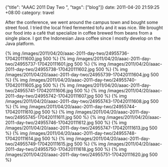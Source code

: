 {"title": "AAAC 2011 Day Two  ", "tags": ["blog"]}
date: 2011-04-20 21:59:25 +08:00
category: travel

After the conference, we went around the campus town and bought some street
food. I tried the local fried fermented tofu and it was nice. We brought
our food into a café that specialize in coffee brewed from beans from a
single place. I got the Indonesian Java coffee since I mostly develop on
the Java platform.

{% img /images/2011/04/20/aaac-2011-day-two/24955736-170420111600.jpg 500 %}
{% img /images/2011/04/20/aaac-2011-day-two/24955737-170420111601.jpg 500 %}
{% img /images/2011/04/20/aaac-2011-day-two/24955738-170420111602.jpg 500 %}
{% img /images/2011/04/20/aaac-2011-day-two/24955739-170420111604.jpg 500 %}
{% img /images/2011/04/20/aaac-2011-day-two/24955740-170420111605.jpg 500 %}
{% img /images/2011/04/20/aaac-2011-day-two/24955741-170420111606.jpg 500 %}
{% img /images/2011/04/20/aaac-2011-day-two/24955742-170420111607.jpg 500 %}
{% img /images/2011/04/20/aaac-2011-day-two/24955743-170420111608.jpg 500 %}
{% img /images/2011/04/20/aaac-2011-day-two/24955744-170420111610.jpg 500 %}
{% img /images/2011/04/20/aaac-2011-day-two/24955745-170420111611.jpg 500 %}
{% img /images/2011/04/20/aaac-2011-day-two/24955746-170420111612.jpg 500 %}
{% img /images/2011/04/20/aaac-2011-day-two/24955747-170420111613.jpg 500 %}
{% img /images/2011/04/20/aaac-2011-day-two/24955748-170420111614.jpg 500 %}
{% img /images/2011/04/20/aaac-2011-day-two/24955749-170420111615.jpg 500 %}
{% img /images/2011/04/20/aaac-2011-day-two/24955750-170420111618.jpg 500 %}
{% img /images/2011/04/20/aaac-2011-day-two/24955751-170420111620.jpg 500 %}
